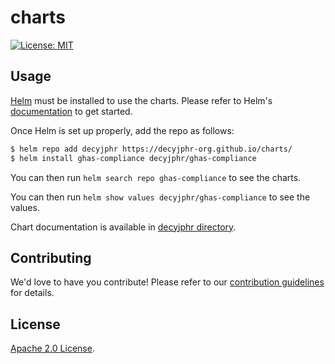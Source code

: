# charts

[![License: MIT](https://img.shields.io/badge/License-MIT-yellow.svg)](https://opensource.org/licenses/MIT)
## Usage

[Helm](https://helm.sh/) must be installed to use the charts. Please refer to Helm's [documentation](https://helm.sh/docs/) to get started.

Once Helm is set up properly, add the repo as follows:

```bash
$ helm repo add decyjphr https://decyjphr-org.github.io/charts/
$ helm install ghas-compliance decyjphr/ghas-compliance
```

You can then run `helm search repo ghas-compliance` to see the charts.

You can then run `helm show values decyjphr/ghas-compliance` to see the values.

Chart documentation is available in [decyjphr directory](https://github.com/decyjphr-org/ghas-compliance/).

## Contributing

We'd love to have you contribute! Please refer to our [contribution guidelines](https://github.com/decyjphr-org/charts/blob/main/CONTRIBUTING.md) for details.

## License

[Apache 2.0 License](https://github.com/decyjphr-org/charts/blob/main/LICENSE).